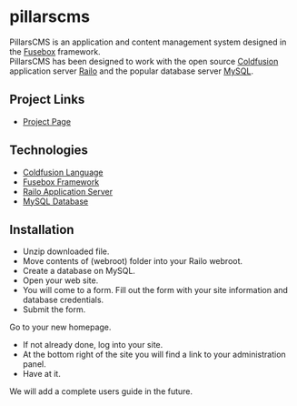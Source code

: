 # pillarscms

PillarsCMS is an application and content management system designed in the [Fusebox](http://www.fusebox.org/) framework.  
PillarsCMS has been designed to work with the open source [Coldfusion](http://www.adobe.com/products/coldfusion/) application server [Railo](http://www.getrailo.com/) and the popular database server [MySQL](http://www.mysql.com/).  

## Project Links

*   [Project Page](https://github.com/rongallant/pillarscms)

## Technologies

*   [Coldfusion Language](http://www.adobe.com/products/coldfusion/)
*   [Fusebox Framework](http://www.fusebox.org/)
*   [Railo Application Server](http://www.getrailo.com/)
*   [MySQL Database](http://www.mysql.com/)

## Installation

* Unzip downloaded file.
* Move contents of (webroot) folder into your Railo webroot.
* Create a database on MySQL.
* Open your web site.
* You will come to a form. Fill out the form with your site information and database credentials.
* Submit the form.

Go to your new homepage.

* If not already done, log into your site.
* At the bottom right of the site you will find a link to your administration panel.
* Have at it.

We will add a complete users guide in the future.
